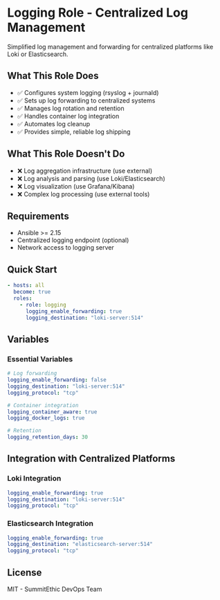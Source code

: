 # Logging Role - Centralized Log Management

Simplified log management and forwarding for centralized platforms like Loki or Elasticsearch.

## What This Role Does

- ✅ Configures system logging (rsyslog + journald)
- ✅ Sets up log forwarding to centralized systems
- ✅ Manages log rotation and retention
- ✅ Handles container log integration
- ✅ Automates log cleanup
- ✅ Provides simple, reliable log shipping

## What This Role Doesn't Do

- ❌ Log aggregation infrastructure (use external)
- ❌ Log analysis and parsing (use Loki/Elasticsearch)
- ❌ Log visualization (use Grafana/Kibana)
- ❌ Complex log processing (use external tools)

## Requirements

- Ansible >= 2.15
- Centralized logging endpoint (optional)
- Network access to logging server

## Quick Start

```yaml
- hosts: all
  become: true
  roles:
    - role: logging
      logging_enable_forwarding: true
      logging_destination: "loki-server:514"
```

## Variables

### Essential Variables

```yaml
# Log forwarding
logging_enable_forwarding: false
logging_destination: "loki-server:514"
logging_protocol: "tcp"

# Container integration
logging_container_aware: true
logging_docker_logs: true

# Retention
logging_retention_days: 30
```

## Integration with Centralized Platforms

### Loki Integration

```yaml
logging_enable_forwarding: true
logging_destination: "loki-server:514"
logging_protocol: "tcp"
```

### Elasticsearch Integration

```yaml
logging_enable_forwarding: true
logging_destination: "elasticsearch-server:514"
logging_protocol: "tcp"
```

## License

MIT - SummitEthic DevOps Team
